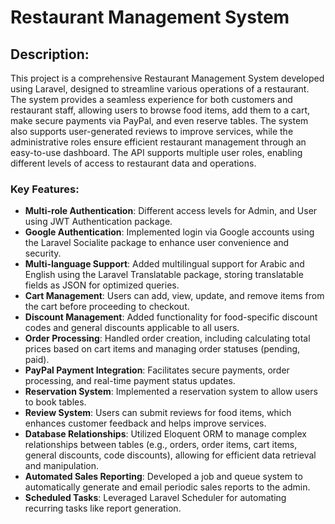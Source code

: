 # Restaurant Management System

## Description:
This project is a comprehensive Restaurant Management System developed using Laravel, designed to streamline various operations of a restaurant. The system provides a seamless experience for both customers and restaurant staff, allowing users to browse food items, add them to a cart, make secure payments via PayPal, and even reserve tables. The system also supports user-generated reviews to improve services, while the administrative roles ensure efficient restaurant management through an easy-to-use dashboard. The API supports multiple user roles, enabling different levels of access to restaurant data and operations.

### Key Features:
- **Multi-role Authentication**: Different access levels for Admin, and User using JWT Authentication package.
- **Google Authentication**: Implemented login via Google accounts using the Laravel Socialite package to enhance user convenience and security.
- **Multi-language Support**: Added multilingual support for Arabic and English using the Laravel Translatable package, storing translatable fields as JSON for optimized queries.
- **Cart Management**: Users can add, view, update, and remove items from the cart before proceeding to checkout.
- **Discount Management**: Added functionality for food-specific discount codes and general discounts applicable to all users.
- **Order Processing**: Handled order creation, including calculating total prices based on cart items and managing order statuses (pending, paid).
- **PayPal Payment Integration**: Facilitates secure payments, order processing, and real-time payment status updates.
- **Reservation System**: Implemented a reservation system to allow users to book tables.
- **Review System**: Users can submit reviews for food items, which enhances customer feedback and helps improve services.
- **Database Relationships**: Utilized Eloquent ORM to manage complex relationships between tables (e.g., orders, order items, cart items, general discounts, code discounts), allowing for efficient data retrieval and manipulation.
- **Automated Sales Reporting**: Developed a job and queue system to automatically generate and email periodic sales reports to the admin.
- **Scheduled Tasks**: Leveraged Laravel Scheduler for automating recurring tasks like report generation.

